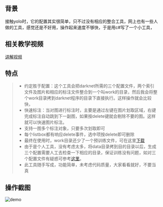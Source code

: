 ## 背景
接触yolo时，它的配置其实很简单，只不过没有相应的整合工具，网上也有一些人做的工具，感觉还是不好用，操作起来速度不够快，于是用c#写了一个小工具，

## 相关教学视频
 [讲解视频](https://edu.csdn.net/course/detail/7620)
## 特点
> * 约定胜于配置：这个工具会把darknet所需的三个配置文件，两个索引文件及图片和相应的标注文件整合到一个叫work的目录，然后我会将整个work目录拷到darknet程序的目录下直接执行。这样操作就会比较快，
> * 快速标注：当对图进行标注时，主要是通过左键在图片划取区域，右键完成标注自动跳到下一副图，如果按delete键就会剔除不要的图。这样就可以快速图片标注。
> * 支持一图多个标注对象，只要多次划取即可
> * 每个listbox都有响应delete事件，选中项按delete即可删除
> * 最终在使用时，work目录还少了一个预训练文件，可在这里[下载](https://pjreddie.com/media/files/darknet19_448.conv.23)
> * 由于是个人工具，没有考虑太多，将data目录拷到目的目录以后，生成三个配置需要人工去检查一下相应的目录，保证训练没有问题，如对三个配置文件有疑惑可参考[这里](https://github.com/sanfooh/yolo_truck)。
> * 此工具随手写成，功能简单，未考虑代码质量，大家看看就好，不要当真

## 操作截图
![demo](https://github.com/sanfooh/quick_yolo2_label_tool/blob/master/demo.gif)

